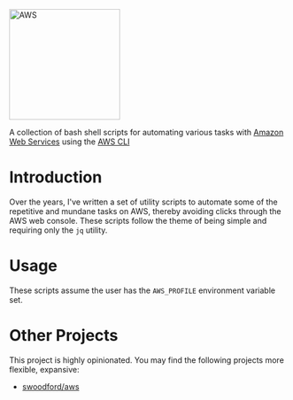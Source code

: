 <img src="https://upload.wikimedia.org/wikipedia/commons/thumb/9/93/Amazon_Web_Services_Logo.svg/800px-Amazon_Web_Services_Logo.svg.png" alt="AWS" width=200>

A collection of bash shell scripts for automating various tasks with [Amazon Web Services](https://aws.amazon.com/) using the [AWS CLI](https://aws.amazon.com/cli/)

# Introduction

Over the years, I've written a set of utility scripts to automate some of the repetitive and mundane tasks on AWS, thereby avoiding clicks through the AWS web console.  These scripts follow the theme of being simple and requiring only the `jq` utility.

# Usage

These scripts assume the user has the `AWS_PROFILE` environment variable set.

# Other Projects

This project is highly opinionated.  You may find the following projects more flexible, expansive:

* [swoodford/aws](https://github.com/swoodford/aws)

